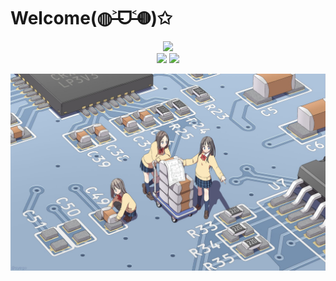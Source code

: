 # Welcome(◍˃̶ᗜ˂̶◍)✩

<div align="center">
  <img src="http://sayuri.fumiama.top/cmoe?name=fumiama&theme=r34" />
</div>



<div align="center">
  <img src="https://github-readme-stats.vercel.app/api/top-langs/?username=fumiama&layout=compact&icon_color=eed0d2&text_color=24292e&bg_color=ffffff&title_color=eed0d2&hide_title=true" />
  <img src="https://github-readme-stats.vercel.app/api?username=fumiama&show_icons=true&count_private=true&icon_color=eed0d2&text_color=24292e&bg_color=ffffff&title_color=eed0d2&hide_title=true" />
</div>



![pcb](pcb.jpg)
